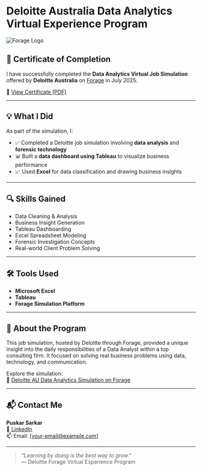 # Deloitte Australia Data Analytics Virtual Experience Program

![Forage Logo](https://forage-uploads-prod.s3.amazonaws.com/assets/forage_logo_primary_colour_cropped.png)

## 📄 Certificate of Completion

I have successfully completed the **Data Analytics Virtual Job Simulation** offered by **Deloitte Australia** on [Forage](https://www.theforage.com/simulations/deloitte-au/data-analytics-s5zy) in July 2025.

📌 [View Certificate (PDF)](https://forage-uploads-prod.s3.amazonaws.com/completion-certificates/9PBTqmSxAf6zZTseP/io9DzWKe3PTsiS6GG_9PBTqmSxAf6zZTseP_n6Z7hiM4uTfaCK4nL_1751370198565_completion_certificate.pdf)

---

## 💡 What I Did

As part of the simulation, I:

- ✅ Completed a Deloitte job simulation involving **data analysis** and **forensic technology**
- 📊 Built a **data dashboard using Tableau** to visualize business performance
- 📈 Used **Excel** for data classification and drawing business insights

---

## 🔍 Skills Gained

- Data Cleaning & Analysis  
- Business Insight Generation  
- Tableau Dashboarding  
- Excel Spreadsheet Modeling  
- Forensic Investigation Concepts  
- Real-world Client Problem Solving

---

## 🛠️ Tools Used

- **Microsoft Excel**  
- **Tableau**  
- **Forage Simulation Platform**

---

## 🎯 About the Program

This job simulation, hosted by Deloitte through Forage, provided a unique insight into the daily responsibilities of a Data Analyst within a top consulting firm. It focused on solving real business problems using data, technology, and communication.

Explore the simulation:  
🔗 [Deloitte AU Data Analytics Simulation on Forage](https://www.theforage.com/simulations/deloitte-au/data-analytics-s5zy)

---

## 📬 Contact Me

**Puskar Sarkar**  
🔗 [LinkedIn](https://www.linkedin.com/in/puskar-sarkar/)  
📫 Email: [your-email@example.com]

---

> _“Learning by doing is the best way to grow.”_  
> — Deloitte Forage Virtual Experience Program
